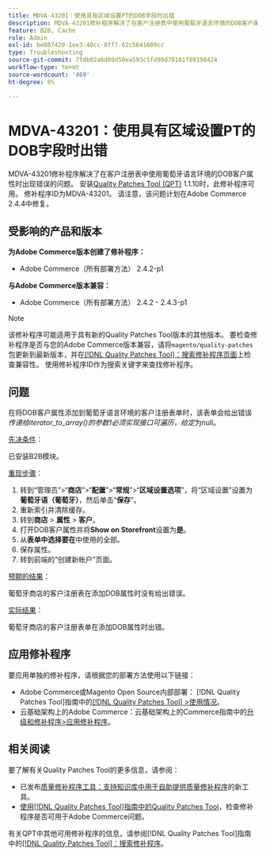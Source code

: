 ```yaml
---
title: MDVA-43201：使用具有区域设置PT的DOB字段时出错
description: MDVA-43201修补程序解决了在客户注册表中使用葡萄牙语言环境的DOB客户属性时出现错误的问题。 安装[Quality Patches Tool (QPT)](https://experienceleague.adobe.com/zh-hans/docs/commerce-operations/tools/quality-patches-tool/quality-patches-tool-to-self-serve-quality-patches) 1.1.10后，即可使用此修补程序。 修补程序ID为MDVA-43201。 请注意，该问题计划在Adobe Commerce 2.4.4中修复。
feature: B2B, Cache
role: Admin
exl-id: be087420-1ee3-40cc-8ff7-62c5641609cc
type: Troubleshooting
source-git-commit: 7fdb02a6d89d50ea593c5fd99d78101f89198424
workflow-type: tm+mt
source-wordcount: '469'
ht-degree: 0%

---
```


# MDVA-43201：使用具有区域设置PT的DOB字段时出错

MDVA-43201修补程序解决了在客户注册表中使用葡萄牙语言环境的DOB客户属性时出现错误的问题。 安装[Quality Patches Tool (QPT)](https://experienceleague.adobe.com/zh-hans/docs/commerce-operations/tools/quality-patches-tool/quality-patches-tool-to-self-serve-quality-patches) 1.1.10时，此修补程序可用。 修补程序ID为MDVA-43201。 请注意，该问题计划在Adobe Commerce 2.4.4中修复。

## 受影响的产品和版本

**为Adobe Commerce版本创建了修补程序：**

* Adobe Commerce（所有部署方法） 2.4.2-p1

**与Adobe Commerce版本兼容：**

* Adobe Commerce（所有部署方法） 2.4.2 - 2.4.3-p1

>[!NOTE]
>
>该修补程序可能适用于具有新的Quality Patches Tool版本的其他版本。 要检查修补程序是否与您的Adobe Commerce版本兼容，请将`magento/quality-patches`包更新到最新版本，并在[[!DNL Quality Patches Tool]：搜索修补程序页面](https://experienceleague.adobe.com/zh-hans/docs/commerce-operations/tools/quality-patches-tool/quality-patches-tool-to-self-serve-quality-patches)上检查兼容性。 使用修补程序ID作为搜索关键字来查找修补程序。

## 问题

在将DOB客户属性添加到葡萄牙语言环境的客户注册表单时，该表单会给出错误&#x200B;*传递给iterator_to_array()的参数1必须实现接口可遍历，给定*&#x200B;为null。

<u>先决条件</u>：

已安装B2B模块。

<u>重现步骤</u>：

1. 转到“管理员”>“**商店**”>“**配置**”>“**常规**”>“**区域设置选项**”，将“区域设置”设置为&#x200B;**葡萄牙语（葡萄牙）**，然后单击“**保存**”。
1. 重新索引并清除缓存。
1. 转到&#x200B;**商店** > **属性** > **客户**。
1. 打开DOB客户属性并将&#x200B;**Show on Storefront**&#x200B;设置为&#x200B;**是**。
1. 从&#x200B;**表单中选择要在**&#x200B;中使用的全部。
1. 保存属性。
1. 转到前端的“创建新帐户”页面。

<u>预期的结果</u>：

葡萄牙商店的客户注册表在添加DOB属性时没有给出错误。

<u>实际结果</u>：

葡萄牙商店的客户注册表单在添加DOB属性时出错。

## 应用修补程序

要应用单独的修补程序，请根据您的部署方法使用以下链接：

* Adobe Commerce或Magento Open Source内部部署： [!DNL Quality Patches Tool]指南中的[[!DNL Quality Patches Tool] >使用情况](/help/tools/quality-patches-tool/usage.md)。
* 云基础架构上的Adobe Commerce：云基础架构上的Commerce指南中的[升级和修补程序>应用修补程序](https://experienceleague.adobe.com/docs/commerce-cloud-service/user-guide/develop/upgrade/apply-patches.html?lang=zh-Hans)。

## 相关阅读

要了解有关Quality Patches Tool的更多信息，请参阅：

* 已发布[质量修补程序工具：支持知识库中用于自助提供质量修补程序](https://experienceleague.adobe.com/zh-hans/docs/commerce-operations/tools/quality-patches-tool/quality-patches-tool-to-self-serve-quality-patches)的新工具。
* [使用[!DNL Quality Patches Tool]指南中的Quality Patches Tool](/help/tools/quality-patches-tool/patches-available-in-qpt/check-patch-for-magento-issue-with-magento-quality-patches.md)，检查修补程序是否可用于Adobe Commerce问题。

有关QPT中其他可用修补程序的信息，请参阅[!DNL Quality Patches Tool]指南中的[[!DNL Quality Patches Tool]：搜索修补程序](https://experienceleague.adobe.com/tools/commerce-quality-patches/index.html?lang=zh-Hans)。
